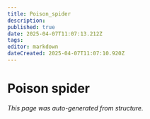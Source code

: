 ```yaml
---
title: Poison_spider
description: 
published: true
date: 2025-04-07T11:07:13.212Z
tags: 
editor: markdown
dateCreated: 2025-04-07T11:07:10.920Z
---
```


# Poison spider

*This page was auto-generated from structure.*